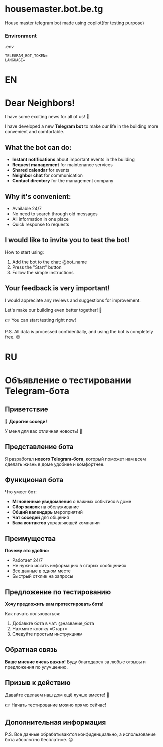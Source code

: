 # housemaster.bot.be.tg
House master telegram bot made using copilot(for testing purpose)

### Environment

.env

```
TELEGRAM_BOT_TOKEN=
LANGUAGE=
```

# EN

# Dear Neighbors!

I have some exciting news for all of us! 🤖

I have developed a new **Telegram bot** to make our life in the building more convenient and comfortable.

## What the bot can do:

* **Instant notifications** about important events in the building
* **Request management** for maintenance services
* **Shared calendar** for events
* **Neighbor chat** for communication
* **Contact directory** for the management company

## Why it's convenient:

* Available 24/7
* No need to search through old messages
* All information in one place
* Quick response to requests

## I would like to invite you to test the bot!

How to start using:

1. Add the bot to the chat: @bot_name
2. Press the "Start" button
3. Follow the simple instructions

## Your feedback is very important!

I would appreciate any reviews and suggestions for improvement.

Let's make our building even better together! 🏡

👉 You can start testing right now!

P.S. All data is processed confidentially, and using the bot is completely free. 😊

#  RU

# Объявление о тестировании Telegram-бота

## Приветствие

👋 **Дорогие соседи!**

У меня для вас отличная новость! 🤖

## Представление бота

Я разработал **нового Telegram-бота**, который поможет нам всем сделать жизнь в доме удобнее и комфортнее.

## Функционал бота

Что умеет бот:
* **Мгновенные уведомления** о важных событиях в доме
* **Сбор заявок** на обслуживание
* **Общий календарь** мероприятий
* **Чат соседей** для общения
* **База контактов** управляющей компании

## Преимущества

**Почему это удобно:**
* Работает 24/7
* Не нужно искать информацию в старых сообщениях
* Все данные в одном месте
* Быстрый отклик на запросы

## Предложение по тестированию

**Хочу предложить вам протестировать бота!**

Как начать пользоваться:
1. Добавьте бота в чат: @название_бота
2. Нажмите кнопку «Старт»
3. Следуйте простым инструкциям

## Обратная связь

**Ваше мнение очень важно!**
Буду благодарен за любые отзывы и предложения по улучшению.

## Призыв к действию

Давайте сделаем наш дом ещё лучше вместе! 🏡

👉 Начать тестирование можно прямо сейчас!

## Дополнительная информация

P.S. Все данные обрабатываются конфиденциально, а использование бота абсолютно бесплатное. 😊

